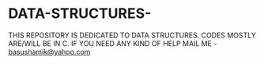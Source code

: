 # DATA-STRUCTURES-
THIS REPOSITORY IS DEDICATED TO DATA STRUCTURES.
CODES MOSTLY ARE/WILL BE IN C.
IF YOU NEED ANY KIND OF HELP MAIL ME - basushamik@yahoo.com
